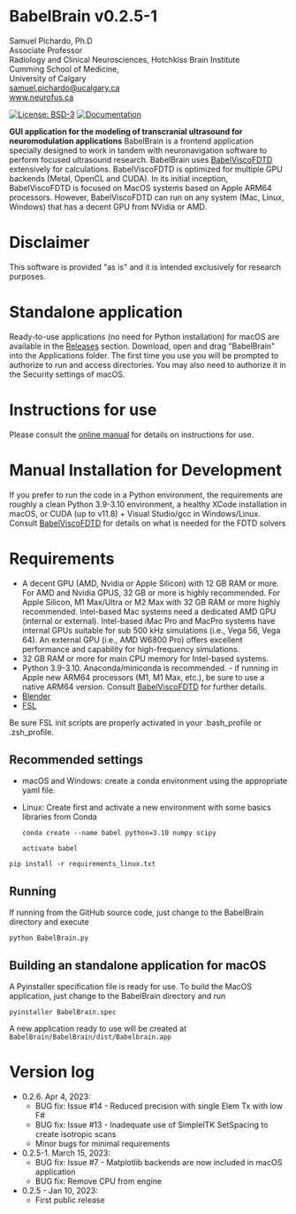 BabelBrain v0.2.5-1
=============
Samuel Pichardo, Ph.D  
Associate Professor  
Radiology and Clinical Neurosciences, Hotchkiss Brain Institute  
Cumming School of Medicine,  
University of Calgary   
samuel.pichardo@ucalgary.ca  
www.neurofus.ca


[![License: BSD-3](https://img.shields.io/badge/BSD-3-Clause.svg)](LICENSE)
[![Documentation](https://readthedocs.org/projects/ansicolortags/badge/?version=latest)](https://proteusmrighifu.github.io/BabelBrain)


**GUI application for the modeling of transcranial ultrasound for neuromodulation applications**
BabelBrain is a frontend application specially designed to work in tandem with neuronavigation software to perform focused ultrasound research. BabelBrain uses [BabelViscoFDTD](https://github.com/ProteusMRIgHIFU/BabelViscoFDTD) extensively for calculations. BabelViscoFDTD is optimized for multiple GPU backends (Metal, OpenCL and CUDA). In its initial inception, BabelViscoFDTD is focused on MacOS systems based on Apple ARM64 processors. However, BabelViscoFDTD can run on any system (Mac, Linux, Windows) that has a decent GPU from NVidia or AMD. 

# Disclaimer
This software is provided "as is" and it is intended exclusively for research purposes.

# Standalone application
Ready-to-use applications (no need for Python installation) for macOS are available in the [Releases](https://github.com/ProteusMRIgHIFU/BabelBrain/releases) section. Download, open and drag "BabelBrain" into the Applications folder. The first time you use you will be prompted to authorize to run and access directories. You may also need to authorize it in the Security settings of macOS.

# Instructions for use
Please consult the [online manual](https://proteusmrighifu.github.io/BabelBrain/) for details on instructions for use.

# Manual Installation for Development 
If you prefer to run the code in a Python environment, the requirements are roughly a clean Python 3.9-3.10 environment, a healthy XCode installation in macOS, or CUDA (up to v11.8) + Visual Studio/gcc in Windows/Linux. Consult [BabelViscoFDTD](https://github.com/ProteusMRIgHIFU/BabelViscoFDTD) for details on what is needed for the FDTD solvers
# Requirements
* A decent GPU (AMD, Nvidia or Apple Silicon) with 12 GB RAM or more. For AMD and Nvidia GPUS, 32 GB or more is highly recommended. For Apple Silicon, M1 Max/Ultra or M2 Max with 32 GB RAM or more highly recommended. Intel-based Mac systems need a dedicated AMD GPU (internal or external). Intel-based iMac Pro and MacPro systems have internal GPUs suitable for sub 500 kHz simulations (i.e., Vega 56, Vega 64). An external GPU (i.e., AMD W6800 Pro) offers excellent performance and capability for high-frequency simulations.
* 32 GB RAM or more for main CPU memory for Intel-based systems.
* Python 3.9-3.10. Anaconda/miniconda is recommended. - if running in Apple new ARM64 processors (M1, M1 Max, etc.), be sure to use a native ARM64 version. Consult [BabelViscoFDTD](https://github.com/ProteusMRIgHIFU/BabelViscoFDTD) for further details.
* [Blender](www.blender.org)
* [FSL](https://fsl.fmrib.ox.ac.uk/fsl/fslwiki) 

Be sure FSL init scripts are properly activated in your .bash_profile or .zsh_profile.

## Recommended settings
* macOS and Windows: create a conda environment using the appropriate yaml file.
* Linux: Create first and activate a new environment with some basics libraries from Conda

  `conda create --name babel python=3.10 numpy scipy`

  `activate babel`

`pip install -r requirements_linux.txt`

## Running
If running from the GitHub source code, just change to the BabelBrain directory and execute

`python BabelBrain.py`

## Building an standalone application for macOS
A Pyinstaller specification file is ready for use. To build the MacOS application, just change to the BabelBrain directory and run

`pyinstaller BabelBrain.spec`

A new application ready to use will be created at `BabelBrain/BabelBrain/dist/Babelbrain.app`

# Version log
- 0.2.6. Apr 4, 2023:
  - BUG fix: Issue #14 - Reduced precision with single Elem Tx with low F#
  - BUG fix: Issue #13 - Inadequate use of SimpleITK SetSpacing to create isotropic scans 
  - Minor bugs for minimal requirements
- 0.2.5-1. March 15, 2023:
  - BUG fix: Issue #7 - Matplotlib backends are now included in macOS application 
  - BUG fix: Remove CPU from engine
- 0.2.5 -  Jan 10, 2023:
  - First public release

